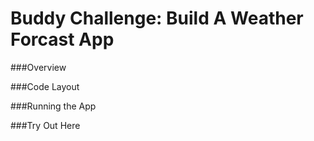 # Buddy Challenge: Build A Weather Forcast App

###Overview

###Code Layout

###Running the App

###Try Out Here
